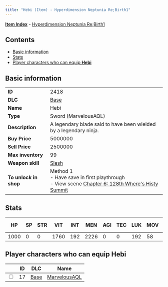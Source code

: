 ```yaml
---
title: "Hebi (Item) - Hyperdimension Neptunia Re;Birth1"
---
```


[**Item Index**](/neptunia/rb1/item/index.html) - [Hyperdimension Neptunia Re;Birth1](/neptunia/rb1)

## Contents

- [Basic information](#basic-information)
- [Stats](#stats)
- [Player characters who can equip **Hebi**](#player-characters-who-can-equip-hebi)

## Basic information

|   |   |
| -- | -- |
| **ID** | 2418 |
| **DLC** | [Base](/neptunia/rb1/dlc/1-base.html) |
| **Name** | Hebi |
| **Type** | Sword (MarvelousAQL) |
| **Description** | A legendary blade said to have been wielded by a legendary ninja. |
| **Buy Price** | 5000000 |
| **Sell Price** | 2500000 |
| **Max inventory** | 99 |
| **Weapon skill** | [Slash](/neptunia/rb1/skill/1-2602-slash.html) |
| **To unlock in shop** | Method 1<br />- Have save in first playthrough<br />- View scene [Chapter 6: 128th Where's Histy Summit](/neptunia/rb1/scene/1-601-chapter-6-128th-wheres-histy-summit.html) |

## Stats

| HP | SP | STR | VIT | INT | MEN | AGI | TEC | LUK | MOV | Fire res. | Ice res. | Wind res. | Lightning res. |
| -- | -- | --- | --- | --- | --- | --- | --- | --- | --- | --------- | -------- | --------- | -------------- |
| 1000 | 0 | 0 | 1760 | 192 | 2226 | 0 | 0 | 192 | 58 | 0 | 0 | 0 | 0 |

## Player characters who can equip **Hebi**

|    | ID | DLC | Name |
| -- | -- | --- | ---- |
| <input type="checkbox" id="rb1-player-1-17" class="trackbox" /> | 17 | [Base](/neptunia/rb1/dlc/1-base.html) | [MarvelousAQL](/neptunia/rb1/player/1-17-marvelousaql.html) |